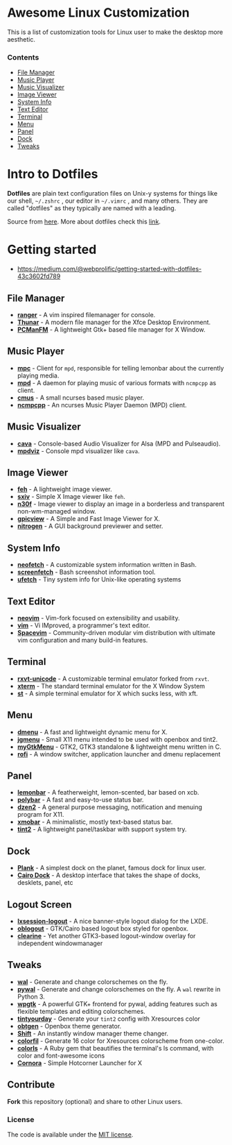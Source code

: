 # Awesome Linux Customization 

This is a list of customization tools for Linux user to make the desktop more aesthetic.

### Contents

  - [File Manager](#file-manager)
  - [Music Player](#music-player)
  - [Music Visualizer](#music-visualizer)
  - [Image Viewer](#image-viewer)
  - [System Info](#system-info)
  - [Text Editor](#text-editor)
  - [Terminal](#terminal)
  - [Menu](#menu)
  - [Panel](#panel)
  - [Dock](#dock)
  - [Tweaks](#tweaks)


# Intro to Dotfiles

**Dotfiles** are plain text configuration files on Unix-y systems for things like our shell, `~/.zshrc` , our editor in `~/.vimrc` , and many others. They are called "dotfiles" as they typically are named with a leading.

Source from [here](https://thoughtbot.com/upcase/videos/intro-to-dotfiles).
More about dotfiles check this [link](https://dotfiles.github.io/).

# Getting started

- https://medium.com/@webprolific/getting-started-with-dotfiles-43c3602fd789

## File Manager

- [**ranger**](https://github.com/ranger/ranger) - A vim inspired filemanager for console.
- [**Thunar**](https://github.com/xfce-mirror/thunar) - A modern file manager for the Xfce Desktop Environment.
- [**PCManFM**](https://wiki.lxde.org/en/PCManFM) - A lightweight Gtk+ based file manager for X Window.

## Music Player

- [**mpc**](https://github.com/MusicPlayerDaemon/mpc) - Client for `mpd`, responsible for telling lemonbar about the currently playing media.
- [**mpd**](https://github.com/MusicPlayerDaemon/MPD) - A daemon for playing music of various formats with `ncmpcpp` as client.
- [**cmus**](https://github.com/cmus/cmus) - A small ncurses based music player.
- [**ncmpcpp**](https://github.com/arybczak/ncmpcpp) - An ncurses Music Player Daemon (MPD) client.

## Music Visualizer

- [**cava**](https://github.com/karlstav/cava) - Console-based Audio Visualizer for Alsa (MPD and Pulseaudio). 
- [**mpdviz**](https://github.com/lucy/mpdviz) - Console mpd visualizer like `cava`.

## Image Viewer
 
- [**feh**](https://github.com/derf/feh) - A lightweight image viewer.
- [**sxiv**](https://github.com/muennich/sxiv) - Simple X Image viewer like `feh`.
- [**n30f**](https://github.com/sdhand/n30f) - Image viewer to display an image in a borderless and transparent non-wm-managed window.
- [**gpicview**](https://wiki.lxde.org/en/GPicView) - A Simple and Fast Image Viewer for X.
- [**nitrogen**](https://github.com/l3ib/nitrogen) - A GUI background previewer and setter.

## System Info

- [**neofetch**](https://github.com/dylanaraps/neofetch) - A customizable system information written in Bash.
- [**screenfetch**](https://github.com/KittyKatt/screenFetch) - Bash screenshot information tool.
- [**ufetch**](https://github.com/jschx/ufetch) - Tiny system info for Unix-like operating systems

## Text Editor

- [**neovim**](https://github.com/neovim/neovim) - Vim-fork focused on extensibility and usability.
- [**vim**](https://github.com/vim/vim) - Vi IMproved, a programmer's text editor.
- [**Spacevim**](https://github.com/SpaceVim/SpaceVim) - Community-driven modular vim distribution with ultimate vim configuration and many build-in features.

## Terminal

- [**rxvt-unicode**](https://github.com/exg/rxvt-unicode) - A customizable terminal emulator forked from `rxvt`.
- [**xterm**](https://wiki.archlinux.org/index.php/Xterm) - The standard terminal emulator for the X Window System
- [**st**](https://st.suckless.org/) - A simple terminal emulator for X which sucks less, with xft. 

## Menu

- [**dmenu**](https://github.com/l3pp4rd/dmenu) - A fast and lightweight dynamic menu for X.
- [**jgmenu**](https://github.com/johanmalm/jgmenu) - Small X11 menu intended to be used with openbox and tint2.
- [**myGtkMenu**](https://sites.google.com/site/jvinla/mygtkmenu) - GTK2, GTK3 standalone & lightweight menu written in C.
- [**rofi**](https://github.com/DaveDavenport/rofi) - A window switcher, application launcher and dmenu replacement

## Panel

- [**lemonbar**](https://github.com/LemonBoy/bar) - A featherweight, lemon-scented, bar based on xcb.
- [**polybar**](https://github.com/jaagr/polybar) - A fast and easy-to-use status bar.
- [**dzen2**](https://wiki.archlinux.org/index.php/Dzen) - A general purpose messaging, notification and menuing program for X11. 
- [**xmobar**](https://github.com/jaor/xmobar) - A minimalistic, mostly text-based status bar.
- [**tint2**](https://gitlab.com/o9000/tint2) - A lightweight panel/taskbar with support system try.

## Dock

- [**Plank**](https://wiki.archlinux.org/index.php/Plank) - A simplest dock on the planet, famous dock for linux user.
- [**Cairo Dock**](http://glx-dock.org/) - A desktop interface that takes the shape of docks, desklets, panel, etc

## Logout Screen

- [**lxsession-logout**](https://wiki.lxde.org/en/LXSession) - A nice banner-style logout dialog for the LXDE.
- [**oblogout**](https://wiki.archlinux.org/index.php/Oblogout) - GTK/Cairo based logout box styled for openbox.
- [**clearine**](https://github.com/yuune/clearine) - Yet another GTK3-based logout-window overlay for independent windowmanager 

## Tweaks

- [**wal**](https://github.com/dylanaraps/wal) - Generate and change colorschemes on the fly.
- [**pywal**](https://github.com/dylanaraps/pywal) - Generate and change colorschemes on the fly. A `wal` rewrite in Python 3.  
- [**wpgtk**](https://github.com/deviantfero/wpgtk) - A powerful GTK+ frontend for pywal, adding features such as flexible templates and editing colorschemes.
- [**tintyourday**](https://github.com/yuune/tintyourday) - Generate your `tint2` config with Xresources color 
- [**obtgen**](https://github.com/fikriomar16/obtgen) - Openbox theme generator.
- [**Shift**](https://github.com/noirecat/Shift ) - An instantly window manager theme changer.
- [**colorfil**](https://github.com/yuune/colorfil) - Generate 16 color for Xresources colorscheme from one-color.
- [**colorls**](https://github.com/athityakumar/colorls) - A Ruby gem that beautifies the terminal's ls command, with color and font-awesome icons
- [**Cornora**](https://github.com/yuune/Cornora) - Simple Hotcorner Launcher for X

## Contribute

**Fork** this repository (optional) and share to other Linux users.

### License

The code is available under the [MIT license](LICENSE).
